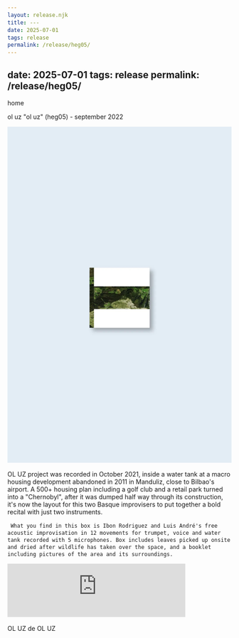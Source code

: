 ```yaml
---
layout: release.njk
title: ---
date: 2025-07-01
tags: release
permalink: /release/heg05/
---
```


date: 2025-07-01
tags: release
permalink: /release/heg05/
---

home

ol uz "ol uz" (heg05) - september 2022

![OL UZ](../public/assets/Heg05_A.webp)

OL UZ project was recorded in October 2021, inside a water tank at a macro housing development abandoned in 2011 in Manduliz, close to Bilbao's airport.
     A 500+ housing plan including a golf club and a retail park turned into a "Chernobyl", after it was dumped half way through its construction, it's now the layout for this two Basque improvisers to put together a bold recital with just two instruments.

     What you find in this box is Ibon Rodriguez and Luis André's free acoustic improvisation in 12 movements for trumpet, voice and water tank recorded with 5 microphones. Box includes leaves picked up onsite and dried after wildlife has taken over the space, and a booklet including pictures of the area and its surroundings.

<iframe seamless="" src="https://bandcamp.com/EmbeddedPlayer/album=2429684048/size=large/bgcol=ffffff/linkcol=0687f5/tracklist=false/artwork=small/transparent=true/" style="border: 0; width: 400px; height: 120px;">
<a href="https://hegoadiskak.bandcamp.com/album/ol-uz">
      OL UZ de OL UZ
     </a>
</iframe>

OL UZ de OL UZ
